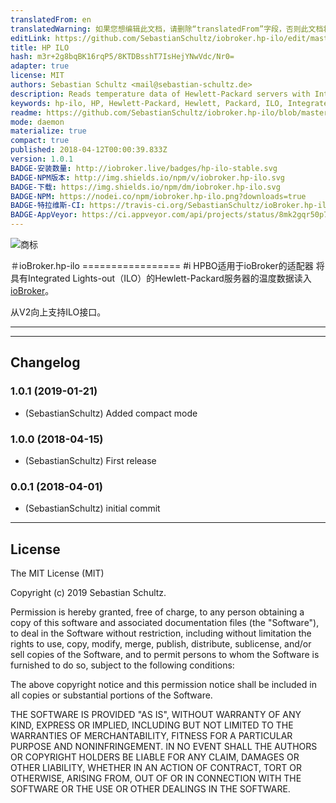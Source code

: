 ```yaml
---
translatedFrom: en
translatedWarning: 如果您想编辑此文档，请删除“translatedFrom”字段，否则此文档将再次自动翻译
editLink: https://github.com/SebastianSchultz/iobroker.hp-ilo/edit/master//README.md
title: HP ILO
hash: m3r+2g8bqBK16rqP5/8KTDBsshT7IsHejYNwVdc/Nr0=
adapter: true
license: MIT
authors: Sebastian Schultz <mail@sebastian-schultz.de>
description: Reads temperature data of Hewlett-Packard servers with Integrated Lights-out (ILO)
keywords: hp-ilo, HP, Hewlett-Packard, Hewlett, Packard, ILO, Integrated, Lights-out
readme: https://github.com/SebastianSchultz/iobroker.hp-ilo/blob/master/README.md
mode: daemon
materialize: true
compact: true
published: 2018-04-12T00:00:39.833Z
version: 1.0.1
BADGE-安装数量: http://iobroker.live/badges/hp-ilo-stable.svg
BADGE-NPM版本: http://img.shields.io/npm/v/iobroker.hp-ilo.svg
BADGE-下载: https://img.shields.io/npm/dm/iobroker.hp-ilo.svg
BADGE-NPM: https://nodei.co/npm/iobroker.hp-ilo.png?downloads=true
BADGE-特拉维斯-CI: https://travis-ci.org/SebastianSchultz/ioBroker.hp-ilo.svg?branch=master
BADGE-AppVeyor: https://ci.appveyor.com/api/projects/status/8mk2gqr50p7q8n6l/branch/master?svg=true
---
```

![商标](zh-cn/adapterref/iobroker.hp-ilo/../../../en/adapterref/iobroker.hp-ilo/admin/hp-ilo.png)


＃ioBroker.hp-ilo =================
#i HPBO适用于ioBroker的适配器
将具有Integrated Lights-out（ILO）的Hewlett-Packard服务器的温度数据读入[ioBroker](https://www.iobroker.net)。

从V2向上支持ILO接口。

---

---

## Changelog

### 1.0.1 (2019-01-21)
* (SebastianSchultz) Added compact mode

### 1.0.0 (2018-04-15)
* (SebastianSchultz) First release

### 0.0.1 (2018-04-01)
* (SebastianSchultz) initial commit


---

## License

The MIT License (MIT)

Copyright (c) 2019 Sebastian Schultz.

Permission is hereby granted, free of charge, to any person obtaining a copy
of this software and associated documentation files (the "Software"), to deal
in the Software without restriction, including without limitation the rights
to use, copy, modify, merge, publish, distribute, sublicense, and/or sell
copies of the Software, and to permit persons to whom the Software is
furnished to do so, subject to the following conditions:

The above copyright notice and this permission notice shall be included in
all copies or substantial portions of the Software.

THE SOFTWARE IS PROVIDED "AS IS", WITHOUT WARRANTY OF ANY KIND, EXPRESS OR
IMPLIED, INCLUDING BUT NOT LIMITED TO THE WARRANTIES OF MERCHANTABILITY,
FITNESS FOR A PARTICULAR PURPOSE AND NONINFRINGEMENT. IN NO EVENT SHALL THE
AUTHORS OR COPYRIGHT HOLDERS BE LIABLE FOR ANY CLAIM, DAMAGES OR OTHER
LIABILITY, WHETHER IN AN ACTION OF CONTRACT, TORT OR OTHERWISE, ARISING FROM,
OUT OF OR IN CONNECTION WITH THE SOFTWARE OR THE USE OR OTHER DEALINGS IN
THE SOFTWARE.